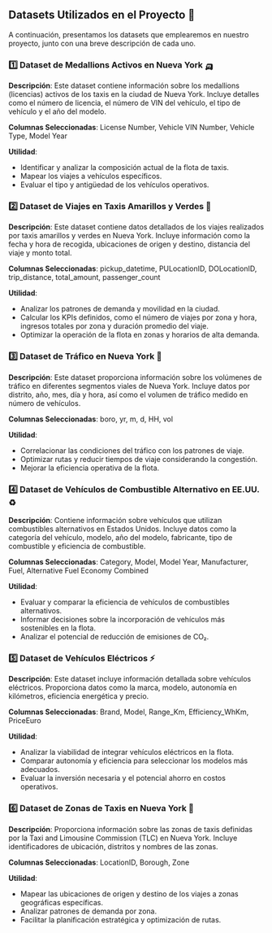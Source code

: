## Datasets Utilizados en el Proyecto 🚀
A continuación, presentamos los datasets que emplearemos en nuestro proyecto, junto con una breve descripción de cada uno.

### 1️⃣ Dataset de Medallions Activos en Nueva York 🛺
**Descripción**: Este dataset contiene información sobre los medallions (licencias) activos de los taxis en la ciudad de Nueva York. Incluye detalles como el número de licencia, el número de VIN del vehículo, el tipo de vehículo y el año del modelo.

**Columnas Seleccionadas**: License Number, Vehicle VIN Number, Vehicle Type, Model Year

**Utilidad**:
- Identificar y analizar la composición actual de la flota de taxis.
- Mapear los viajes a vehículos específicos.
- Evaluar el tipo y antigüedad de los vehículos operativos.

### 2️⃣ Dataset de Viajes en Taxis Amarillos y Verdes 🚕
**Descripción**: Este dataset contiene datos detallados de los viajes realizados por taxis amarillos y verdes en Nueva York. Incluye información como la fecha y hora de recogida, ubicaciones de origen y destino, distancia del viaje y monto total.

**Columnas Seleccionadas**: pickup_datetime, PULocationID, DOLocationID, trip_distance, total_amount, passenger_count

**Utilidad**:
- Analizar los patrones de demanda y movilidad en la ciudad.
- Calcular los KPIs definidos, como el número de viajes por zona y hora, ingresos totales por zona y duración promedio del viaje.
- Optimizar la operación de la flota en zonas y horarios de alta demanda.

### 3️⃣ Dataset de Tráfico en Nueva York 🚦
**Descripción**: Este dataset proporciona información sobre los volúmenes de tráfico en diferentes segmentos viales de Nueva York. Incluye datos por distrito, año, mes, día y hora, así como el volumen de tráfico medido en número de vehículos.

**Columnas Seleccionadas**: boro, yr, m, d, HH, vol

**Utilidad**:
- Correlacionar las condiciones del tráfico con los patrones de viaje.
- Optimizar rutas y reducir tiempos de viaje considerando la congestión.
- Mejorar la eficiencia operativa de la flota.

### 4️⃣ Dataset de Vehículos de Combustible Alternativo en EE.UU. ♻️
**Descripción**: Contiene información sobre vehículos que utilizan combustibles alternativos en Estados Unidos. Incluye datos como la categoría del vehículo, modelo, año del modelo, fabricante, tipo de combustible y eficiencia de combustible.

**Columnas Seleccionadas**: Category, Model, Model Year, Manufacturer, Fuel, Alternative Fuel Economy Combined

**Utilidad**:
- Evaluar y comparar la eficiencia de vehículos de combustibles alternativos.
- Informar decisiones sobre la incorporación de vehículos más sostenibles en la flota.
- Analizar el potencial de reducción de emisiones de CO₂.

### 5️⃣ Dataset de Vehículos Eléctricos ⚡
**Descripción**: Este dataset incluye información detallada sobre vehículos eléctricos. Proporciona datos como la marca, modelo, autonomía en kilómetros, eficiencia energética y precio.

**Columnas Seleccionadas**: Brand, Model, Range_Km, Efficiency_WhKm, PriceEuro

**Utilidad**:
- Analizar la viabilidad de integrar vehículos eléctricos en la flota.
- Comparar autonomía y eficiencia para seleccionar los modelos más adecuados.
- Evaluar la inversión necesaria y el potencial ahorro en costos operativos.

### 6️⃣ Dataset de Zonas de Taxis en Nueva York 📍
**Descripción**: Proporciona información sobre las zonas de taxis definidas por la Taxi and Limousine Commission (TLC) en Nueva York. Incluye identificadores de ubicación, distritos y nombres de las zonas.

**Columnas Seleccionadas**: LocationID, Borough, Zone

**Utilidad**:
- Mapear las ubicaciones de origen y destino de los viajes a zonas geográficas específicas.
- Analizar patrones de demanda por zona.
- Facilitar la planificación estratégica y optimización de rutas.
